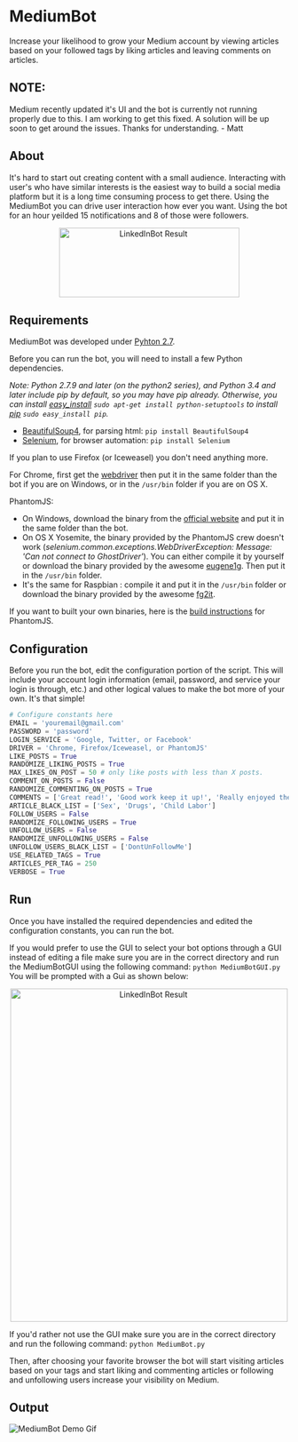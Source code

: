 # MediumBot
Increase your likelihood to grow your Medium account by viewing articles based on your followed tags by liking articles and leaving comments on articles.

## NOTE:
Medium recently updated it's UI and the bot is currently not running properly due to this. I am working to get this fixed. A solution will be up soon to get around the issues. Thanks for understanding. - Matt

## About
It's hard to start out creating content with a small audience. Interacting with user's who have similar interests is the easiest way to build a social media platform but it is a long time consuming process to get there. Using the MediumBot you can drive user interaction how ever you want. Using the bot for an hour yeilded 15 notifications and 8 of those were followers.
<p align="center">
  <img src="https://image.ibb.co/bGC4Lv/Screenshot_at_May_23_08_56_12.png" alt="LinkedInBot Result" width="325" height="125">
</p>

## Requirements
MediumBot was developed under [Pyhton 2.7](https://www.python.org/downloads).

Before you can run the bot, you will need to install a few Python dependencies.

*Note: Python 2.7.9 and later (on the python2 series), and Python 3.4 and later include pip by default, so you may have pip already. Otherwise, you can install [easy_install](https://pythonhosted.org/setuptools/easy_install.html) `sudo apt-get install python-setuptools` to install [pip](https://pypi.python.org/pypi/pip) `sudo easy_install pip`.*

- [BeautifulSoup4](https://pypi.python.org/pypi/beautifulsoup4), for parsing html: `pip install BeautifulSoup4`
- [Selenium](http://www.seleniumhq.org/), for browser automation: `pip install Selenium`

If you plan to use Firefox (or Iceweasel) you don't need anything more.

For Chrome, first get the [webdriver](https://sites.google.com/a/chromium.org/chromedriver/downloads) then put it in the same folder than the bot if you are on Windows, or in the `/usr/bin` folder if you are on OS X.

PhantomJS:
- On Windows, download the binary from the [official website](http://phantomjs.org) and put it in the same folder than the bot.
- On OS X Yosemite, the binary provided by the PhantomJS crew doesn't work (*selenium.common.exceptions.WebDriverException: Message: 'Can not connect to GhostDriver'*). You can either compile it by yourself or download the binary provided by the awesome [eugene1g](https://github.com/eugene1g/phantomjs/releases). Then put it in the `/usr/bin` folder.
- It's the same for Raspbian : compile it and put it in the `/usr/bin` folder or download the binary provided by the awesome [fg2it](https://github.com/fg2it/phantomjs-on-raspberry/tree/master/rpi-2-3/wheezy-jessie/v2.1.1).

If you want to built your own binaries, here is the [build instructions](http://phantomjs.org/build.html) for PhantomJS.

## Configuration
Before you run the bot, edit the configuration portion of the script. This will include your account login information (email, password, and service your login is through, etc.) and other logical values to make the bot more of your own. It's that simple!

```python
# Configure constants here
EMAIL = 'youremail@gmail.com'
PASSWORD = 'password'
LOGIN_SERVICE = 'Google, Twitter, or Facebook'
DRIVER = 'Chrome, Firefox/Iceweasel, or PhantomJS'
LIKE_POSTS = True
RANDOMIZE_LIKING_POSTS = True
MAX_LIKES_ON_POST = 50 # only like posts with less than X posts.
COMMENT_ON_POSTS = False
RANDOMIZE_COMMENTING_ON_POSTS = True
COMMENTS = ['Great read!', 'Good work keep it up!', 'Really enjoyed the content!', 'Very interesting!']
ARTICLE_BLACK_LIST = ['Sex', 'Drugs', 'Child Labor']
FOLLOW_USERS = False
RANDOMIZE_FOLLOWING_USERS = True
UNFOLLOW_USERS = False
RANDOMIZE_UNFOLLOWING_USERS = False
UNFOLLOW_USERS_BLACK_LIST = ['DontUnFollowMe']
USE_RELATED_TAGS = True
ARTICLES_PER_TAG = 250
VERBOSE = True
```

## Run
Once you have installed the required dependencies and edited the configuration constants, you can run the bot.

If you would prefer to use the GUI to select your bot options through a GUI instead of editing a file make sure you are in the correct directory and run the MediumBotGUI using the following command: `python MediumBotGUI.py`
You will be prompted with a Gui as shown below:

<p align="center">
  <img src="https://preview.ibb.co/d6GBYF/Screenshot_at_May_25_08_28_43.png" alt="LinkedInBot Result" width="500" height="600">
</p>

If you'd rather not use the GUI make sure you are in the correct directory and run the following command: `python MediumBot.py`

Then, after choosing your favorite browser the bot will start visiting articles based on your tags and start liking and commenting articles or following and unfollowing users increase your visibility on Medium.

## Output
![MediumBot Demo Gif](http://g.recordit.co/j7gsUZQOJG.gif)
